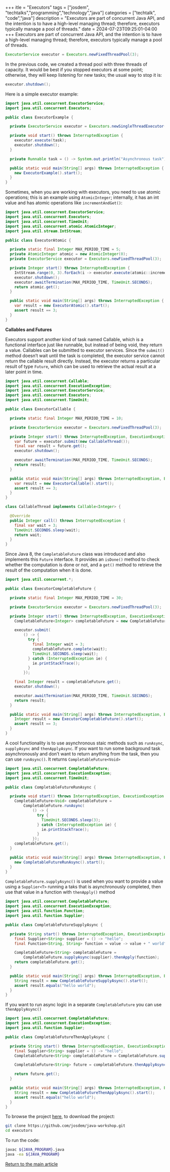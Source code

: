 +++
itle = "Executors"
tags = ["josdem", "techtalks","programming","technology","java"]
categories = ["techtalk", "code","java"]
description = "Executors are part of concurrent Java API, and the intention is to have a high-level managing thread; therefore, executors typically manage a pool of threads."
date = 2024-07-23T09:25:01-04:00
+++
Executors are part of concurrent Java API, and the intention is to have a high-level managing thread; therefore, executors typically manage a pool of threads.
```java
ExecutorService executor = Executors.newFixedThreadPool(3);
```
In the previous code, we created a thread pool with three threads of capacity. It would be best if you stopped executors at some point; otherwise, they will keep listening for new tasks; the usual way to stop it is:
```java
executor.shutdown();
```
Here is a simple executor example:
```java
import java.util.concurrent.ExecutorService;
import java.util.concurrent.Executors;

public class ExecutorExample {

  private ExecutorService executor = Executors.newSingleThreadExecutor();

  private void start() throws InterruptedException {
    executor.execute(task);
    executor.shutdown();
  }

  private Runnable task = () -> System.out.println("Asynchronous task");

  public static void main(String[] args) throws InterruptedException {
    new ExecutorExample().start();
  }
}
```
Sometimes, when you are working with executors, you need to use atomic operations; this is an example using `AtomicInteger`; internally, it has an int value and has atomic operations like `incrementAndGet()`:

```java
import java.util.concurrent.ExecutorService;
import java.util.concurrent.Executors;
import java.util.concurrent.TimeUnit;
import java.util.concurrent.atomic.AtomicInteger;
import java.util.stream.IntStream;

public class ExecutorAtomic {

  private static final Integer MAX_PERIOD_TIME = 5;
  private AtomicInteger atomic = new AtomicInteger(0);
  private ExecutorService executor = Executors.newFixedThreadPool(3);

  private Integer start() throws InterruptedException {
    IntStream.range(0, 3).forEach(i -> executor.execute(atomic::incrementAndGet));
    executor.shutdown();
    executor.awaitTermination(MAX_PERIOD_TIME, TimeUnit.SECONDS);
    return atomic.get();
  }

  public static void main(String[] args) throws InterruptedException {
    var result = new ExecutorAtomic().start();
    assert result == 3;
  }
}
```

**Callables and Futures**

Executors support another kind of task named Callable, which is a functional interface just like runnable, but instead of being void, they return a value. Callables can be submitted to executor services. Since the `submit()` method doesn’t wait until the task is completed, the executor service cannot return the callable result directly. Instead, the executor returns a particular result of type `Future`, which can be used to retrieve the actual result at a later point in time.

```java
import java.util.concurrent.Callable;
import java.util.concurrent.ExecutionException;
import java.util.concurrent.ExecutorService;
import java.util.concurrent.Executors;
import java.util.concurrent.TimeUnit;

public class ExecutorCallable {

  private static final Integer MAX_PERIOD_TIME = 10;

  private ExecutorService executor = Executors.newFixedThreadPool(3);

  private Integer start() throws InterruptedException, ExecutionException {
    var future = executor.submit(new CallableThread());
    final var result = future.get();
    executor.shutdown();

    executor.awaitTermination(MAX_PERIOD_TIME, TimeUnit.SECONDS);
    return result;
  }

  public static void main(String[] args) throws InterruptedException, ExecutionException {
    var result = new ExecutorCallable().start();
    assert result == 3;
  }
}

class CallableThread implements Callable<Integer> {

  @Override
  public Integer call() throws InterruptedException {
    final var wait = 3;
    TimeUnit.SECONDS.sleep(wait);
    return wait;
  }
}
```

Since Java 8, the `CompletableFuture` class was introduced and also implements this `Future` interface. It provides an `isDone()` method to check whether the computation is done or not, and a `get()` method to retrieve the result of the computation when it is done.

```java
import java.util.concurrent.*;

public class ExecutorCompletableFuture {

  private static final Integer MAX_PERIOD_TIME = 30;

  private ExecutorService executor = Executors.newFixedThreadPool(3);

  private Integer start() throws InterruptedException, ExecutionException {
    CompletableFuture<Integer> completableFuture = new CompletableFuture<>();

    executor.submit(
        () -> {
          try {
            final Integer wait = 3;
            completableFuture.complete(wait);
            TimeUnit.SECONDS.sleep(wait);
          } catch (InterruptedException ie) {
            ie.printStackTrace();
          }
        });

    final Integer result = completableFuture.get();
    executor.shutdown();

    executor.awaitTermination(MAX_PERIOD_TIME, TimeUnit.SECONDS);
    return result;
  }

  public static void main(String[] args) throws InterruptedException, ExecutionException {
    Integer result = new ExecutorCompletableFuture().start();
    assert result == 3;
  }
}
```

A cool functionality is to use asynchronous staic methods such as `runAsync`, `supplyAsync` and `thenApplyAsync`. If you want to run some background task asynchronously and don’t want to return anything from the task, then you can use `runAsync()`. It returns `CompletableFuture<Void>`

```java
import java.util.concurrent.CompletableFuture;
import java.util.concurrent.ExecutionException;
import java.util.concurrent.TimeUnit;

public class CompletableFutureRunAsync {

  private void start() throws InterruptedException, ExecutionException {
    CompletableFuture<Void> completableFuture =
        CompletableFuture.runAsync(
            () -> {
              try {
                TimeUnit.SECONDS.sleep(3);
              } catch (InterruptedException ie) {
                ie.printStackTrace();
              }
            });
    completableFuture.get();
  }

  public static void main(String[] args) throws InterruptedException, ExecutionException {
    new CompletableFutureRunAsync().start();
  }
}
```

`CompletableFuture.supplyAsync()` is used when you want to provide a value using a `Supplier<T>` running a taks that is asynchronously completed, then use that value in a function with `thenApply()` method


```java
import java.util.concurrent.CompletableFuture;
import java.util.concurrent.ExecutionException;
import java.util.function.Function;
import java.util.function.Supplier;

public class CompletableFutureSupplyAsync {

  private String start() throws InterruptedException, ExecutionException {
    final Supplier<String> supplier = () -> "hello";
    final Function<String, String> function = value -> value + " world";

    CompletableFuture<String> completableFuture =
        CompletableFuture.supplyAsync(supplier).thenApply(function);
    return completableFuture.get();
  }

  public static void main(String[] args) throws InterruptedException, ExecutionException {
    String result = new CompletableFutureSupplyAsync().start();
    assert result.equals("hello world");
  }
}
```

If you want to run async logic in a separate `CompletableFuture` you can use `thenApplyAsync()`

```java
import java.util.concurrent.CompletableFuture;
import java.util.concurrent.ExecutionException;
import java.util.function.Supplier;

public class CompletableFutureThenApplyAsync {

  private String start() throws InterruptedException, ExecutionException {
    final Supplier<String> supplier = () -> "hello";
    CompletableFuture<String> completableFuture = CompletableFuture.supplyAsync(supplier);

    CompletableFuture<String> future = completableFuture.thenApplyAsync(value -> value + " world");

    return future.get();
  }

  public static void main(String[] args) throws InterruptedException, ExecutionException {
    String result = new CompletableFutureThenApplyAsync().start();
    assert result.equals("hello world");
  }
}
```

To browse the project [here](https://github.com/josdem/java-workshop), to download the project:

```bash
git clone https://github.com/josdem/java-workshop.git
cd executors
```

To run the code:

```bash
javac ${JAVA_PROGRAM}.java
java -ea ${JAVA_PROGRAM}
```


[Return to the main article](/techtalk/java)
